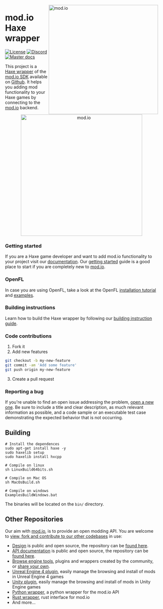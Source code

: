 <a href="https://mod.io"><img src="https://static.mod.io/v1/images/branding/modio-color-dark.svg" alt="mod.io" width="360" align="right"/></a>
# mod.io Haxe wrapper
[![License](https://img.shields.io/badge/license-MIT-brightgreen.svg)](https://github.com/modio/SDK/blob/master/LICENSE)
[![Discord](https://img.shields.io/discord/389039439487434752.svg?label=Discord&logo=discord&color=7289DA&labelColor=2C2F33)](https://discord.mod.io)
[![Master docs](https://img.shields.io/badge/docs-master-green.svg)](https://github.com/Turupawn/modioHaxe/wiki)

This project is a [Haxe wrapper](https://apps.mod.io/haxe-wrapper) of the [mod.io SDK](https://apps.mod.io/sdk) available on [Github](https://sdk.mod.io). It helps you adding mod functionality to your Haxe games by connecting to the [mod.io](https://mod.io/) backend.

<p align="center"><a href="https://apps.mod.io/haxe-wrapper"><img src="https://image.mod.io/members/c4ca/1/profileguides/haxe_logo.png" alt="mod.io" width="400"/></a></p>

### Getting started
If you are a Haxe game developer and want to add mod.io functionality to your project visit our [documentation](https://github.com/Turupawn/modioHaxe/wiki). Our [getting started](https://apps.mod.io/guides/getting-started) guide is a good place to start if you are completely new to [mod.io](https://mod.io/).

### OpenFL

In case you are using OpenFL, take a look at the OpenFL [installation tutorial](https://github.com/Turupawn/modioOpenFLExample#openfl-integration) and [examples](https://github.com/Turupawn/modioOpenFLExample/tree/master/Source).

### Building instructions

Learn how to build the Haxe wrapper by following our [building instruction guide](https://github.com/Turupawn/modioHaxe/wiki/Building).

### Code contributions

1. Fork it
2. Add new features
```bash
git checkout -b my-new-feature
git commit -am 'Add some feature'
git push origin my-new-feature
```
3. Create a pull request

### Reporting a bug

If you're unable to find an open issue addressing the problem, [open a new one](https://github.com/modio/SDK/issues). Be sure to include a title and clear description, as much relevant information as possible, and a code sample or an executable test case demonstrating the expected behavior that is not occurring.

## Building

```
# Install the dependences
sudo apt-get install haxe -y
sudo haxelib setup
sudo haxelib install hxcpp

# Compile on linux
sh LinuxBuild64bits.sh

# Compile on Mac OS
sh MacOsBuild.sh

# Compile on windows
ExamplesBuildWindows.bat
```

The binaries will be located on the `bin/` directory.

## Other Repositories
Our aim with [mod.io](https://mod.io), is to provide an open modding API. You are welcome to [view, fork and contribute to our other codebases](https://github.com/modio) in use:

* [Design](https://design.mod.io) is public and open source, the repository can be [found here](https://github.com/modio/WebDesign).
* [API documentation](https://docs.mod.io) is public and open source, the repository can be [found here](https://github.com/modio/APIDocs).
* [Browse engine tools](https://apps.mod.io), plugins and wrappers created by the community, or [share your own](https://apps.mod.io/add).
* [Unreal Engine 4 plugin](https://github.com/modio/UE4Plugin), easily manage the browsing and install of mods in Unreal Engine 4 games
* [Unity plugin](https://github.com/modio/UnityPlugin), easily manage the browsing and install of mods in Unity Engine games
* [Python wrapper](https://github.com/ClementJ18/mod.io), a python wrapper for the mod.io API
* [Rust wrapper](https://github.com/nickelc/modio-rs), rust interface for mod.io
* And more...
